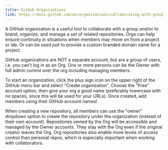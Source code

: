 ```yaml
---
title: GitHub Organizations
link: https://docs.github.com/en/organizations/collaborating-with-groups-in-organizations/about-organizations
---
```


A GitHub organization is a useful tool to collaborate with a group *and/or* to brand, organize, and manage a set of related repositories. 
Orgs can help ensure continuity in situations when members may move on from a project or lab.
Or can be used just to provide a custom branded domain name for a project.

GitHub organizations are NOT a separate account, but are a group of users, i.e. you can't log in as an Org. 
One or more persons can be the Owner with full admin control over the org including managing members.

To start an organization, click the plus sign icon on the upper right of the GitHub menu bar and select "Create organization". 
Choose the "Free" account option, then give your org a good name (preferably lowercase with no spaces, since this will be used for your URLs). 
Once created, add members using their GitHub account names!

When creating a new repository, all members can use the "owner" dropdown option to create the repository under the organization (instead of their own account). 
Repositories owned by the Org will be accessible and managed by the Owner accounts. 
They stay with the Org even if the original creator leaves the Org.
Org repositories also enable more levels of access control than personal repos, which is especially important when working with collaborators.
